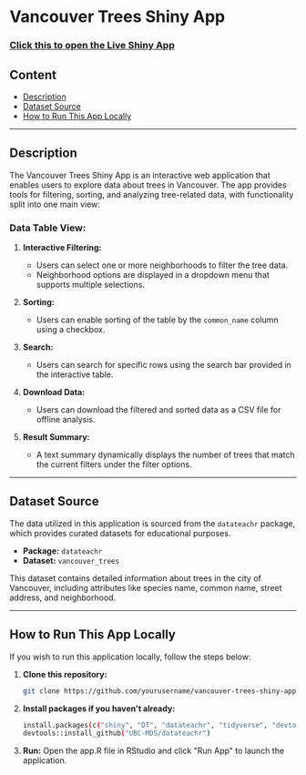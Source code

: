 # Vancouver Trees Shiny App

### [Click this to open the Live Shiny App](https://shirlina.shinyapps.io/vancouver_tree_table/)

## Content
- [Description](#description)
- [Dataset Source](#dataset-source)
- [How to Run This App Locally](#how-to-run-this-app-locally)

---

## Description
The Vancouver Trees Shiny App is an interactive web application that enables users to explore data about trees in Vancouver. The app provides tools for filtering, sorting, and analyzing tree-related data, with functionality split into one main view:

### Data Table View:
1. **Interactive Filtering:**
   - Users can select one or more neighborhoods to filter the tree data.
   - Neighborhood options are displayed in a dropdown menu that supports multiple selections.

2. **Sorting:**
   - Users can enable sorting of the table by the `common_name` column using a checkbox.

3. **Search:**
   - Users can search for specific rows using the search bar provided in the interactive table.

4. **Download Data:**
   - Users can download the filtered and sorted data as a CSV file for offline analysis.

5. **Result Summary:**
   - A text summary dynamically displays the number of trees that match the current filters under the filter options.

---

## Dataset Source
The data utilized in this application is sourced from the `datateachr` package, which provides curated datasets for educational purposes.

- **Package:** `datateachr`
- **Dataset:** `vancouver_trees`

This dataset contains detailed information about trees in the city of Vancouver, including attributes like species name, common name, street address, and neighborhood.

---

## How to Run This App Locally
If you wish to run this application locally, follow the steps below:

1. **Clone this repository:**
   ```bash
   git clone https://github.com/yourusername/vancouver-trees-shiny-app.git

2. **Install packages if you haven't already:**
   ```bash
   install.packages(c("shiny", "DT", "datateachr", "tidyverse", "devtools"))
   devtools::install_github("UBC-MDS/datateachr")
   
3. **Run:**
   Open the app.R file in RStudio and click "Run App" to launch the application.

